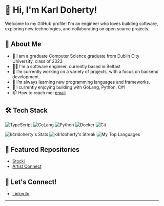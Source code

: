 # 👋 Hi, I'm Karl Doherty!

Welcome to my GitHub profile! I'm an engineer who loves building software, exploring new technologies, and collaborating on open source projects.

## 🚀 About Me

- 🏫 I am a graduate Computer Science graduate from Dublin City University, class of 2023
- 👨‍💼 I'm a software engineer, currently based in Belfast
- 🔭 I’m currently working on a variety of projects, with a focus on backend development.
- 🌱 I’m always learning new programming languages and frameworks.
- 💬 I currently enjoying building with GoLang, Python, C#!
- 📫 How to reach me: [email](mailto:karldoherty15@icloud.com) <!-- Replace with your actual email or contact method -->

## 🛠️ Tech Stack

![TypeScript](https://img.shields.io/badge/-TypeScript-black?logo=typescript)
![GoLang](https://img.shields.io/badge/-TypeScript-black?logo=go)
![Python](https://img.shields.io/badge/-Python-black?logo=python)
![Docker](https://img.shields.io/badge/-Docker-black?logo=docker)
![Git](https://img.shields.io/badge/-Git-black?logo=git)

<!-- ## 📈 GitHub Stats -->

![k4rldoherty's Stats](https://github-readme-stats.vercel.app/api?username=k4rldoherty&theme=dark&show_icons=true&hide_border=true&count_private=true)
![k4rldoherty's Streak](https://github-readme-streak-stats.herokuapp.com/?user=k4rldoherty&theme=dark&hide_border=true)
![My Top Languages](https://github-readme-stats.vercel.app/api/top-langs/?username=k4rldoherty&theme=dark&show_icons=true&hide_border=true&layout=compact)

## 📂 Featured Repositories

<!-- Add some of your best or pinned repositories below -->
- [Stocki](https://github.com/k4rldoherty/stocki)
- [Artist Connect](https://github.com/k4rldoherty/ArtistConnect)

## 🤝 Let's Connect!

- [LinkedIn](https://www.linkedin.com/in/karl-doherty-084b37225)

---
